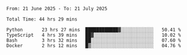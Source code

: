 <!--START_SECTION:waka-->

```abap
From: 21 June 2025 - To: 21 July 2025

Total Time: 44 hrs 29 mins

Python       23 hrs 27 mins  ████████████▓░░░░░░░░░░░░   50.41 %
TypeScript   4 hrs 39 mins   ██▓░░░░░░░░░░░░░░░░░░░░░░   10.02 %
Bash         3 hrs 32 mins   ██░░░░░░░░░░░░░░░░░░░░░░░   07.60 %
Docker       2 hrs 12 mins   █▒░░░░░░░░░░░░░░░░░░░░░░░   04.76 %
```

<!--END_SECTION:waka-->
